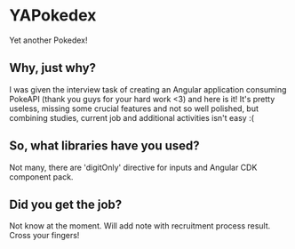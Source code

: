 # YAPokedex

Yet another Pokedex!

## Why, just why?

I was given the interview task of creating an Angular application consuming PokeAPI (thank you guys for your hard work <3) and here is it! It's pretty useless, missing some crucial features and not so well polished, but combining studies, current job and additional activities isn't easy :(

## So, what libraries have you used?

Not many, there are 'digitOnly' directive for inputs and Angular CDK component pack.

## Did you get the job?

Not know at the moment. Will add note with recruitment process result. Cross your fingers!
